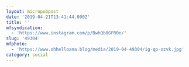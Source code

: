```yaml
---
layout: micropubpost
date: '2019-04-21T13:41:44.000Z'
title: ''
mfsyndication:
  - 'https://www.instagram.com/p/BwhQb8GFR0e/'
slug: '49304'
mfphoto:
  - 'https://www.ohhelloana.blog/media/2019-04-49304/ig-qp-ozvk.jpg'
category: social
---
```


